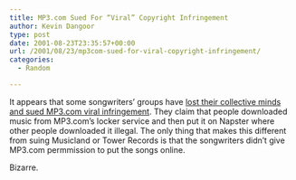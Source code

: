 ```yaml
---
title: MP3.com Sued For “Viral” Copyright Infringement
author: Kevin Dangoor
type: post
date: 2001-08-23T23:35:57+00:00
url: /2001/08/23/mp3com-sued-for-viral-copyright-infringement/
categories:
  - Random

---
```

It appears that some songwriters&#8217; groups have [lost their collective minds and sued MP3.com viral infringement][1]. They claim that people downloaded music from MP3.com&#8217;s locker service and then put it on Napster where other people downloaded it illegal. The only thing that makes this different from suing Musicland or Tower Records is that the songwriters didn&#8217;t give MP3.com permmission to put the songs online.
  
<!--more-->


  
Bizarre.

 [1]: http://www0.mercurycenter.com/business/top/039153.htm